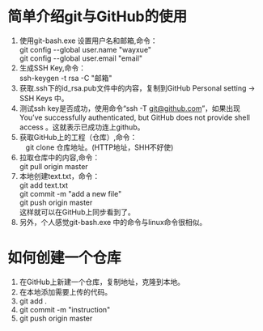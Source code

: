 # 简单介绍git与GitHub的使用
1. 使用git-bash.exe 设置用户名和邮箱,命令：            
    git config --global user.name "wayxue"          
    git config --global user.email "email"
2. 生成SSH Key,命令：           
    ssh-keygen -t rsa -C "邮箱"
3. 获取.ssh下的id_rsa.pub文件中的内容，复制到GitHub Personal setting -> SSH Keys 中。
4. 测试ssh key是否成功，使用命令“ssh -T git@github.com”，如果出现You’ve successfully authenticated, but GitHub does not provide shell access 。这就表示已成功连上github。
5. 获取GitHub上的工程（仓库）,命令：            
    git clone 仓库地址。(HTTP地址，SHH不好使)
6. 拉取仓库中的内容,命令：                                         
    git pull origin master
7. 本地创建text.txt，命令：                   
    git add text.txt                             
    git commit -m "add a new file"                       
    git push origin master                     
    这样就可以在GitHub上同步看到了。
8. 另外，个人感觉git-bash.exe 中的命令与linux命令很相似。
# 如何创建一个仓库
1. 在GitHub上新建一个仓库，复制地址，克隆到本地。
2. 在本地添加需要上传的代码。
3. git add .
4. git commit -m "instruction"
5. git push origin master
